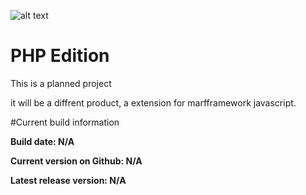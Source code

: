 ![alt text](http://www.sweetnyancraft.nl/projects/mff/mfflogo.png "MarfFrameWork")
# PHP Edition

This is a planned project

it will be a diffrent product, a extension for marfframework javascript.

#Current build information

<b>Build date: N/A</b>

<b>Current version on Github: N/A</b>

<b>Latest release version: N/A</b>
